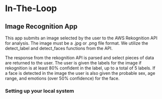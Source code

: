 # In-The-Loop
## Image Recognition App

This app submits an image selected by the user to the AWS Rekognition API for analysis. The image must be a .jpg or .png file format. We utilize the detect_label and detect_faces functions from the API.

The response from the rekognition API is parsed and select pieces of data are returned to the user. The user is given the labels for the image if rekognition is at least 80% confident in the label, up to a total of 5 labels. If a face is detected in the image the user is also given the probable sex, age range, and emotions (over 50% confidence) for the face.

### Setting up your local system




